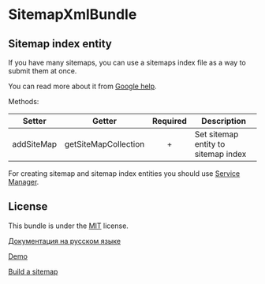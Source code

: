 SitemapXmlBundle
=================

Sitemap index entity
--------------------

If you have many sitemaps, you can use a sitemaps index file as a way to submit them at once.

You can read more about it from [Google help][5].

Methods:

|   Setter       |   Getter                 |   Required   |   Description                           |
|----------------|--------------------------|:------------:|-----------------------------------------|
|   addSiteMap   |   getSiteMapCollection   |       +      |   Set sitemap entity to sitemap index   |

For creating sitemap and sitemap index entities you should use [Service Manager][6].


License
-------

This bundle is under the [MIT][3] license.

[Документация на русском языке][1]

[Demo][2]

[Build a sitemap][4]

[1]:  http://makedev.org/articles/symfony/bundles/sitemap_xml_bundle.html
[2]:  http://makedev.org/sitemap.xml
[3]:  https://github.com/evheniy/SitemapXmlBundle/blob/master/Resources/meta/LICENSE
[4]:  https://support.google.com/webmasters/answer/183668
[5]:  https://support.google.com/webmasters/answer/75712
[6]:  https://github.com/evheniy/SitemapXmlBundle/blob/master/Resources/docs/service_manager.md